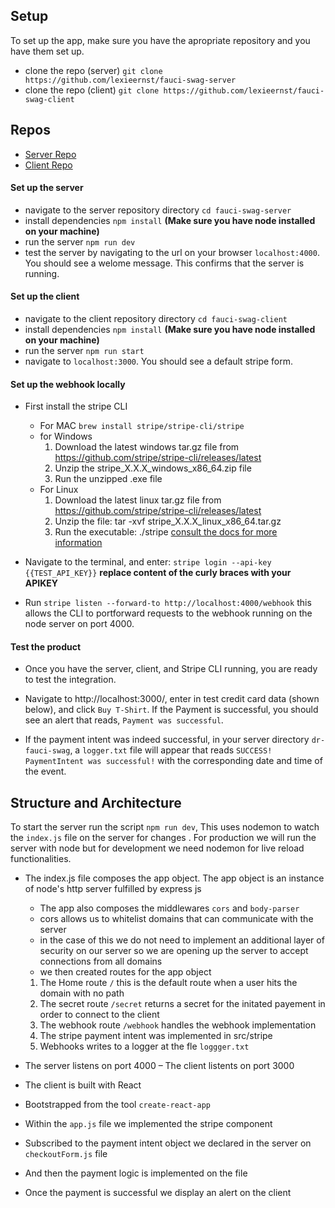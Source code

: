 ## Setup
To set up the app,  make sure you have the apropriate repository and you have them set up.
 - clone the repo (server) `git clone https://github.com/lexieernst/fauci-swag-server` 
 - clone the repo (client) `git clone https://github.com/lexieernst/fauci-swag-client`

 ## Repos 
 - [Server Repo](https://github.com/lexieernst/fauci-swag-server)
 - [Client Repo](https://github.com/lexieernst/fauci-swag-client)

#### Set up the server 

 - navigate to the server repository directory `cd fauci-swag-server`
 - install dependencies `npm install` __(Make sure you have node installed on your machine)__
 - run the server `npm run dev`
 - test the server by navigating to the url on your browser `localhost:4000`. You should see a welome message. This confirms that the server is running. 

 #### Set up the client 
 - navigate to the client repository directory `cd fauci-swag-client`
  - install dependencies `npm install` __(Make sure you have node installed on your machine)__
  - run the server `npm run start`
  - navigate to  `localhost:3000`. You should see a default stripe form.

#### Set up the webhook locally 
- First install the stripe CLI 
   - For MAC `brew install stripe/stripe-cli/stripe`
   - for Windows 
       1. Download the latest windows tar.gz file from https://github.com/stripe/stripe-cli/releases/latest
       2. Unzip the stripe_X.X.X_windows_x86_64.zip file
       3. Run the unzipped .exe file
   - For Linux
       1. Download the latest linux tar.gz file from https://github.com/stripe/stripe-cli/releases/latest
       2. Unzip the file: tar -xvf stripe_X.X.X_linux_x86_64.tar.gz
       3. Run the executable: ./stripe
    [consult the docs for more information](https://stripe.com/docs/payments/handling-payment-events#build-your-own-webhook)

- Navigate to the terminal, and enter: `stripe login --api-key {{TEST_API_KEY}}` __replace content of the curly braces with your APIKEY__
- Run `stripe listen --forward-to http://localhost:4000/webhook` this allows the CLI to portforward requests to the webhook running on the node server on port 4000.

#### Test the product
 - Once you have the server, client, and Stripe CLI running, you are ready to test the integration.

 - Navigate to http://localhost:3000/, enter in test credit card data (shown below), and click `Buy T-Shirt`. If the Payment is successful, you should see an alert that reads, `Payment was successful`.

 - If the payment intent was indeed successful, in your server directory `dr-fauci-swag`, a `logger.txt` file will appear that reads  `SUCCESS! PaymentIntent was successful!` with the corresponding date and time of the event.


## Structure and Architecture 
To start the server run the script `npm run dev`, This uses nodemon to watch the `index.js` file on the server for changes . For production we will run the server with node but for development we need nodemon for live reload functionalities.

- The index.js file composes the app object. The app object is an instance of node's http server fulfilled by express js 
   - The app also composes the middlewares `cors` and `body-parser`
  - cors allows us to whitelist domains that can communicate with the server 
  - in the case of this we do not need to implement an additional layer of security on our server so we are opening up the server to accept connections from all domains 
  - we then created routes for the app object 
   1. The Home route `/` this is the default route when a user hits the domain with no path 
   2. The secret route `/secret` returns a secret for the initated payement in order to connect to the client
   3. The webhook route `/webhook` handles the webhook implementation 
   4. The stripe payment intent was implemented in src/stripe
   5. Webhooks writes to a logger at the fle `loggger.txt`

 - The server listens on port 4000 
 – The client listents on port 3000
 - The client is built with React 
 - Bootstrapped from the tool `create-react-app`
 - Within the `app.js` file we implemented the stripe component 
 - Subscribed to the payment intent object we declared in the server on `checkoutForm.js` file 
 - And then the payment logic is implemented on the file 
 - Once the payment is successful we display an alert on the client